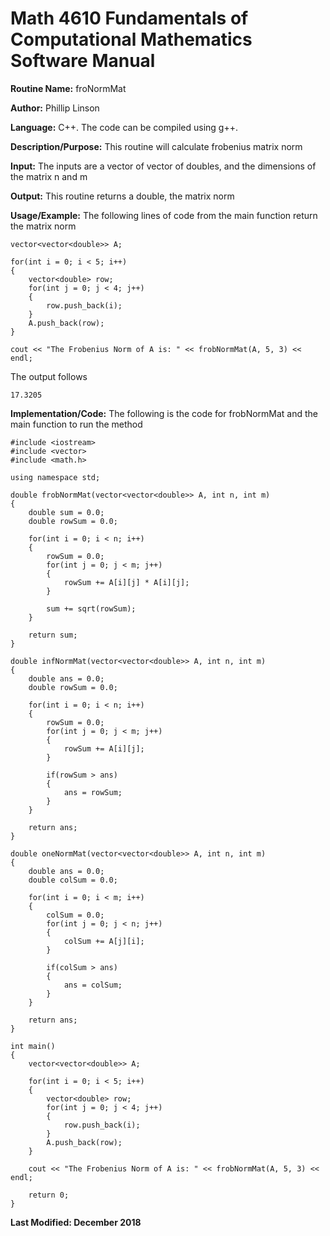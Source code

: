 # Math 4610 Fundamentals of Computational Mathematics Software Manual

**Routine Name:**           froNormMat

**Author:** Phillip Linson

**Language:** C++. The code can be compiled using g++.

**Description/Purpose:** This routine will calculate frobenius matrix norm

**Input:** The inputs are a vector of vector of doubles, and the dimensions of the matrix n and m

**Output:** This routine returns a double, the matrix norm

**Usage/Example:** The following lines of code from the main function return the matrix norm

	vector<vector<double>> A;
	
	for(int i = 0; i < 5; i++)
	{
		vector<double> row;
		for(int j = 0; j < 4; j++)
		{
			row.push_back(i);
		}
		A.push_back(row);
	}
	
  	cout << "The Frobenius Norm of A is: " << frobNormMat(A, 5, 3) << endl;
	
The output follows

  	17.3205

**Implementation/Code:** The following is the code for frobNormMat and the main function to run the method

	#include <iostream>
	#include <vector>
	#include <math.h>

	using namespace std;

	double frobNormMat(vector<vector<double>> A, int n, int m)
	{
		double sum = 0.0;
		double rowSum = 0.0;

		for(int i = 0; i < n; i++)
		{
			rowSum = 0.0;
			for(int j = 0; j < m; j++)
			{
				rowSum += A[i][j] * A[i][j];
			}

			sum += sqrt(rowSum);
		}

		return sum;
	}

	double infNormMat(vector<vector<double>> A, int n, int m)
	{
		double ans = 0.0;
		double rowSum = 0.0;

		for(int i = 0; i < n; i++)
		{
			rowSum = 0.0;
			for(int j = 0; j < m; j++)
			{
				rowSum += A[i][j];
			}

			if(rowSum > ans)
			{
				ans = rowSum;
			}
		}

		return ans;
	}

	double oneNormMat(vector<vector<double>> A, int n, int m)
	{
		double ans = 0.0;
		double colSum = 0.0;

		for(int i = 0; i < m; i++)
		{
			colSum = 0.0;
			for(int j = 0; j < n; j++)
			{
				colSum += A[j][i];
			}

			if(colSum > ans)
			{
				ans = colSum;
			}
		}

		return ans;
	}

	int main()
	{
		vector<vector<double>> A;

		for(int i = 0; i < 5; i++)
		{
			vector<double> row;
			for(int j = 0; j < 4; j++)
			{
				row.push_back(i);
			}
			A.push_back(row);
		}

		cout << "The Frobenius Norm of A is: " << frobNormMat(A, 5, 3) << endl;

		return 0;
	}

**Last Modified: December 2018**
